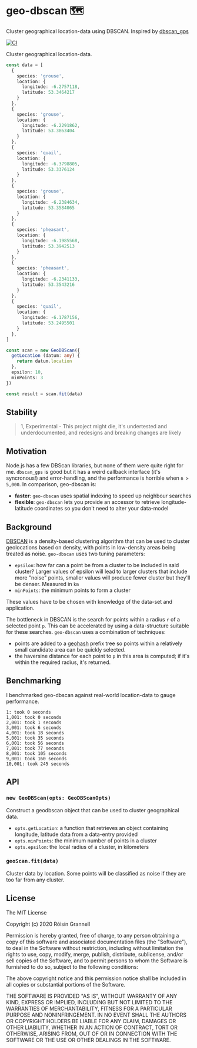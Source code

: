
# geo-dbscan 🗺️

Cluster geographical location-data using DBSCAN. Inspired by [dbscan_gps](https://www.npmjs.com/package/dbscan_gps)

[![CI](https://github.com/rgrannell1/geo-dbscan/actions/workflows/ci.yaml/badge.svg)](https://github.com/rgrannell1/geo-dbscan/actions/workflows/ci.yaml)

Cluster geographical location-data.

```ts
const data = [
  {
    species: 'grouse',
    location: {
      longitude: -6.2757118,
      latitude: 53.3464217
    }
  },
  {
    species: 'grouse',
    location: {
      longitude: -6.2291862,
      latitude: 53.3863404
    }
  },
  {
    species: 'quail',
    location: {
      longitude: -6.3798805,
      latitude: 53.3376124
    }
  },
  {
    species: 'grouse',
    location: {
      longitude: -6.2384634,
      latitude: 53.3584065
    }
  },
  {
    species: 'pheasant',
    location: {
      longitude: -6.1985568,
      latitude: 53.3942513
    }
  },
  {
    species: 'pheasant',
    location: {
      longitude: -6.2341133,
      latitude: 53.3543216
    }
  },
  {
    species: 'quail',
    location: {
      longitude: -6.1787156,
      latitude: 53.2495501
    }
  },
]

const scan = new GeoDBScan({
  getLocation (datum: any) {
    return datum.location
  },
  epsilon: 10,
  minPoints: 3
})

const result = scan.fit(data)
```

## Stability

> 1, Experimental - This project might die, it's undertested and underdocumented, and redesigns and breaking changes are likely

## Motivation

Node.js has a few DBScan libraries, but none of them were quite right for me. `dbscan_gps` is good but it has a weird callback interface (it's syncronous!) and error-handling, and the performance is horrible when `n > 5,000`. In comparison, geo-dbscan is:

- **faster**: `geo-dbscan` uses spatial indexing to speed up neighbour searches
- **flexible**: `geo-dbscan` lets you provide an accessor to retrieve longitude-latitude coordinates so you don't need to alter your data-model

## Background

[DBSCAN](https://en.wikipedia.org/wiki/DBSCAN) is a density-based clustering algorithm that can be used to cluster geolocations based on density, with points in low-density areas being treated as noise. `geo-dbscan` uses two tuning parameters:

- `epsilon`: how far can a point be from a cluster to be included in said cluster? Larger values of epsilon will lead to larger clusters that include more "noise" points, smaller values will produce fewer cluster but they'll be denser. Measured in `km`
- `minPoints`: the minimum points to form a cluster

These values have to be chosen with knowledge of the data-set and application.

The bottleneck in DBSCAN is the search for points within a radius `r` of a selected point `p`. This can be accelerated by using a data-structure suitable for these searches. `geo-dbscan` uses a combination of techniques:

- points are added to a [geohash](https://en.wikipedia.org/wiki/Geohash#Algorithm_and_example) prefix tree so points within a relatively small candidate area can be quickly selected.
- the haversine distance for each point to `p` in this area is computed; if it's within the required radius, it's returned.

## Benchmarking

I benchmarked geo-dbscan against real-world location-data to gauge performance.

```
1: took 0 seconds
1,001: took 0 seconds
2,001: took 1 seconds
3,001: took 6 seconds
4,001: took 18 seconds
5,001: took 35 seconds
6,001: took 56 seconds
7,001: took 77 seconds
8,001: took 105 seconds
9,001: took 160 seconds
10,001: took 245 seconds
```

## API

### `new GeoDBScan(opts: GeoDBScanOpts)`

Construct a geodbscan object that can be used to cluster geographical data.

- `opts.getLocation`: a function that retrieves an object containing longitude, latitude data from a data-entry provided
- `opts.minPoints`: the minimum number of points in a cluster
- `opts.epsilon`: the local radius of a cluster, in kilometers

### `geoScan.fit(data)`

Cluster data by location. Some points will be classified as noise if they are too far from any cluster.

## License

The MIT License

Copyright (c) 2020 Róisín Grannell

Permission is hereby granted, free of charge, to any person obtaining a copy of this software and associated documentation files (the "Software"), to deal in the Software without restriction, including without limitation the rights to use, copy, modify, merge, publish, distribute, sublicense, and/or sell copies of the Software, and to permit persons to whom the Software is furnished to do so, subject to the following conditions:

The above copyright notice and this permission notice shall be included in all copies or substantial portions of the Software.

THE SOFTWARE IS PROVIDED "AS IS", WITHOUT WARRANTY OF ANY KIND, EXPRESS OR IMPLIED, INCLUDING BUT NOT LIMITED TO THE WARRANTIES OF MERCHANTABILITY, FITNESS FOR A PARTICULAR PURPOSE AND NONINFRINGEMENT. IN NO EVENT SHALL THE AUTHORS OR COPYRIGHT HOLDERS BE LIABLE FOR ANY CLAIM, DAMAGES OR OTHER LIABILITY, WHETHER IN AN ACTION OF CONTRACT, TORT OR OTHERWISE, ARISING FROM, OUT OF OR IN CONNECTION WITH THE SOFTWARE OR THE USE OR OTHER DEALINGS IN THE SOFTWARE.
